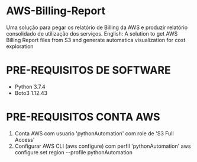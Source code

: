 # AWS-Billing-Report
Uma solução para pegar os relatório de Billing da AWS e produzir relatório consolidado de utilização dos serviços. English: A solution to get AWS Billing Report files from S3 and generate automatica visualization for cost exploration

# PRE-REQUISITOS DE SOFTWARE
- Python 3.7.4
- Boto3 1.12.43

# PRE-REQUISITOS CONTA AWS
1) Conta AWS com usuario 'pythonAutomation' com role de 'S3 Full Access'
2) Configurar AWS CLI (aws configure) com perfil 'pythonAutomation'
   aws configure set region <region> --profile pythonAutomation
    